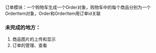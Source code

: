 订单模块：一个购物车生成一个Order对象，购物车中的每个商品分别为一个OrderItem对象，Order和OrderItem用订单id关联

### 未完成的地方：
1. 商品图片的上传和显示
2. 订单的管理、查看